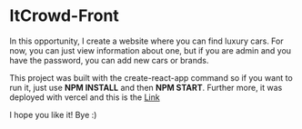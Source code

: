 # ItCrowd-Front

In this opportunity, I create a website where you can find luxury cars. For now, you can just view information about one, but if you are admin and you have the password, you can add new cars or brands.

This project was built with the create-react-app command so if you want to run it, just use <strong>NPM INSTALL</strong> and then <strong>NPM START</strong>. Further more, it was deployed with vercel and this is the <a href="https://it-crowd-front.vercel.app/">Link</a>

I hope you like it! Bye :)
